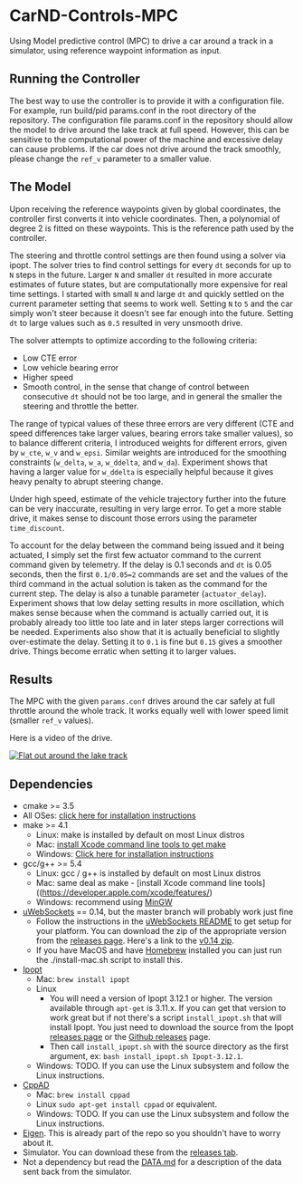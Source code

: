 # CarND-Controls-MPC

Using Model predictive control (MPC) to drive a car around a track 
in a simulator, using reference waypoint information as input.

## Running the Controller

The best way to use the controller is to provide it with a configuration 
file. For example, run build/pid params.conf in the root directory of 
the repository. The configuration file params.conf in the repository 
should allow the model to drive around the lake track at full speed.
However, this can be sensitive to the computational power of the machine
and excessive delay can cause problems. If the car does not drive around
the track smoothly, please change the `ref_v` parameter to a smaller value.

## The Model

Upon receiving the reference waypoints given by global coordinates, 
the controller first converts it into vehicle coordinates. Then, a polynomial
of degree 2 is fitted on these waypoints. This is the reference path used
by the controller.

The steering and throttle control settings are then found using a solver
via ipopt. The solver tries to find control settings for every `dt` seconds
for up to `N` steps in the future. Larger `N` and smaller `dt` resulted in
more accurate estimates of future states, but are computationally more expensive
for real time settings. I started with small `N` and large `dt` and quickly
settled on the current parameter setting that seems to work well. Setting `N`
to `5` and the car simply won't steer because it doesn't see far enough into
the future. Setting `dt` to large values such as `0.5` resulted in very unsmooth
drive.

The solver attempts to optimize according to the following criteria:

* Low CTE error
* Low vehicle bearing error
* Higher speed
* Smooth control, in the sense that change of control between consecutive `dt`
should not be too large, and in general the smaller the steering and throttle
the better.

The range of typical values of these three errors are very different (CTE and
speed differences take larger values, bearing errors take smaller values), so
to balance different criteria, I introduced weights for different errors, given
by `w_cte`, `w_v` and `w_epsi`. Similar weights are introduced for the smoothing
constraints (`w_delta`, `w_a`, `w_ddelta`, and `w_da`). Experiment shows that
having a larger value for `w_ddelta` is especially helpful because it gives
heavy penalty to abrupt steering change.

Under high speed, estimate of the vehicle trajectory further into the future can
be very inaccurate, resulting in very large error. To get a more stable drive, 
it makes sense to discount those errors using the parameter `time_discount`.

To account for the delay between the command being issued and it being actuated,
I simply set the first few actuator command to the current command given by
telemetry. If the delay is 0.1 seconds and `dt` is 0.05 seconds, then the first
`0.1/0.05=2` commands are set and the values of the third command in the
actual solution is taken as the command for the current step.
The delay is also a tunable parameter (`actuator_delay`). Experiment shows that
low delay setting results in more oscillation, which makes sense because when
the command is actually carried out, it is probably already too little too late
and in later steps larger corrections will be needed. Experiments also show that 
it is actually beneficial to slightly over-estimate the delay. Setting it to
`0.1` is fine but `0.15` gives a smoother drive. Things become erratic when setting
it to larger values.

## Results

The MPC with the given `params.conf` drives around the car safely at full throttle
around the whole track. It works equally well with lower speed limit (smaller `ref_v`
values). 

Here is a video of the drive.

[![Flat out around the lake track](https://img.youtube.com/vi/LHvNzXCDMc0/0.jpg)](https://www.youtube.com/watch?v=LHvNzXCDMc0)

## Dependencies

* cmake >= 3.5
 * All OSes: [click here for installation instructions](https://cmake.org/install/)
* make >= 4.1
  * Linux: make is installed by default on most Linux distros
  * Mac: [install Xcode command line tools to get make](https://developer.apple.com/xcode/features/)
  * Windows: [Click here for installation instructions](http://gnuwin32.sourceforge.net/packages/make.htm)
* gcc/g++ >= 5.4
  * Linux: gcc / g++ is installed by default on most Linux distros
  * Mac: same deal as make - [install Xcode command line tools]((https://developer.apple.com/xcode/features/)
  * Windows: recommend using [MinGW](http://www.mingw.org/)
* [uWebSockets](https://github.com/uWebSockets/uWebSockets) == 0.14, but the master branch will probably work just fine
  * Follow the instructions in the [uWebSockets README](https://github.com/uWebSockets/uWebSockets/blob/master/README.md) to get setup for your platform. You can download the zip of the appropriate version from the [releases page](https://github.com/uWebSockets/uWebSockets/releases). Here's a link to the [v0.14 zip](https://github.com/uWebSockets/uWebSockets/archive/v0.14.0.zip).
  * If you have MacOS and have [Homebrew](https://brew.sh/) installed you can just run the ./install-mac.sh script to install this.
* [Ipopt](https://projects.coin-or.org/Ipopt)
  * Mac: `brew install ipopt`
  * Linux
    * You will need a version of Ipopt 3.12.1 or higher. The version available through `apt-get` is 3.11.x. If you can get that version to work great but if not there's a script `install_ipopt.sh` that will install Ipopt. You just need to download the source from the Ipopt [releases page](https://www.coin-or.org/download/source/Ipopt/) or the [Github releases](https://github.com/coin-or/Ipopt/releases) page.
    * Then call `install_ipopt.sh` with the source directory as the first argument, ex: `bash install_ipopt.sh Ipopt-3.12.1`. 
  * Windows: TODO. If you can use the Linux subsystem and follow the Linux instructions.
* [CppAD](https://www.coin-or.org/CppAD/)
  * Mac: `brew install cppad`
  * Linux `sudo apt-get install cppad` or equivalent.
  * Windows: TODO. If you can use the Linux subsystem and follow the Linux instructions.
* [Eigen](http://eigen.tuxfamily.org/index.php?title=Main_Page). This is already part of the repo so you shouldn't have to worry about it.
* Simulator. You can download these from the [releases tab](https://github.com/udacity/CarND-MPC-Project/releases).
* Not a dependency but read the [DATA.md](./DATA.md) for a description of the data sent back from the simulator.

